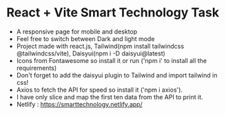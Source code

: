 # React + Vite Smart Technology Task

- A responsive page for mobile and desktop
- Feel free to switch between Dark and light mode
- Project made with react.js, Tailwind(npm install tailwindcss @tailwindcss/vite), Daisyui(npm i -D daisyui@latest)
- Icons from Fontawesome so install it or run ('npm i' to install all the requirements)
- Don't forget to add the daisyui plugin to Tailwind and import tailwind in css!
- Axios to fetch the API for speed so install it ('npm i axios').
- I have only slice and map the first ten data from the API to print it.
- Netlify : https://smarttechnology.netlify.app/

